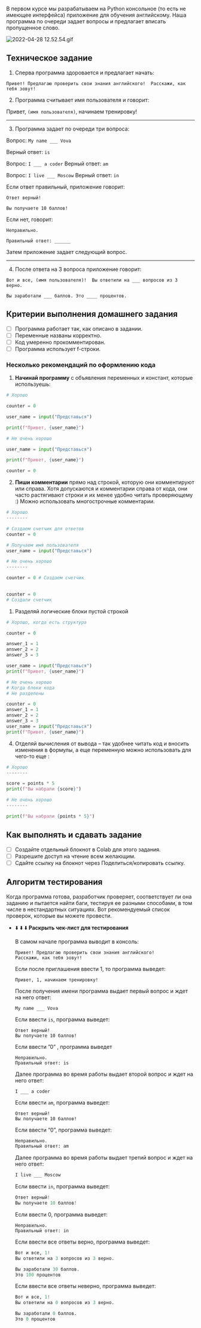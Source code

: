 В первом курсе мы разрабатываем на Python консольное (то есть не имеющее интерфейса) приложение для обучения английскому. Наша программа по очереди задает вопросы и предлагает вписать пропущенное слово. 

![2022-04-28 12.52.54.gif](https://s3-us-west-2.amazonaws.com/secure.notion-static.com/fff6a760-6fb9-4796-a324-8ebd165c11bb/2022-04-28_12.52.54.gif)

## Техническое задание

1. Сперва программа здоровается и предлагает начать:

`Привет! Предлагаю проверить свои знания английского! 
 Расскажи, как тебя зовут!`

2. Программа считывает имя пользователя и говорит:

Привет, `(имя пользователя)`, начинаем тренировку!

---

3. Программа задает по очереди три вопроса: 

Вопрос: `My name ___ Vova`

Верный ответ: `is`

Вопрос: `I ___ a coder`
Верный ответ: `am`

Вопрос: `I live ___ Moscow`
Верный ответ: `in`

Если ответ правильный, приложение говорит: 

`Ответ верный!` 

`Вы получаете 10 баллов!`

Если нет, говорит: 

`Неправильно.` 

`Правильный ответ: ______`

Затем приложение задает следующий вопрос.

---

4. После ответа на 3 вопроса приложение говорит:

`Вот и все, (имя пользователя)! 
 Вы ответили на ___ вопросов из 3 верно.`

`Вы заработали ___ баллов.
 Это ____ процентов.`

## Критерии выполнения домашнего задания

- [ ]  Программа работает так, как описано в задании.
- [ ]  Переменные названы корректно.
- [ ]  Код умеренно прокомментирован.
- [ ]  Программа использует f-строки.

### Несколько рекомендаций по оформлению кода

1. **Начинай программу** с объявления переменных и констант, которые используешь:

```python
# Хорошо

counter = 0

user_name = input("Представься")

print(f"Привет, {user_name}")
```

```python
# Не очень хорошо

user_name = input("Представься")

print(f"Привет, {user_name}")

counter = 0
```

2. **Пиши комментарии** прямо над строкой, которую они комментируют или справа. Хотя допускаются и комментарии справа от кода, они часто растягивают строки и их менее удобно читать проверяющему :) Можно использовать многострочные комментарии.

```python
# Хорошо
--------

# Создаем счетчик для ответов
counter = 0

# Получаем имя пользователя
user_name = input("Представься")

```

```python
# Не очень хорошо
--------

counter = 0 # Создаем счетчик
 

counter = 0 
# Создали счетчик
```

1. Разделяй логические блоки пустой строкой

```python
# Хорошо, когда есть структура

counter = 0

answer_1 = 1
answer_2 = 2
answer_3 = 3

user_name = input("Представься")
print(f"Привет, {user_name}")
```

```python
# Не очень хорошо
# Когда блоки кода 
# Не разделены

counter = 0
answer_1 = 1
answer_2 = 2
answer_3 = 3
user_name = input("Представься")
print(f"Привет, {user_name}")
```

4. Отделяй вычисления от вывода – так удобнее читать код и вносить изменения в формулы, а еще переменную можно использовать для чего-то еще :

```python
# Хорошо
--------

score = points * 5
print(f"Вы набрали {score}")
```

```python
# Не очень хорошо
--------

print(f"Вы набрали {points * 5}")
```

## Как выполнять и сдавать задание

- [ ]  Создайте отдельный блокнот в Colab для этого задания.
- [ ]  Разрешите доступ на чтение всем желающим.
- [ ]  Сдайте ссылку на блокнот через Поделиться/копировать ссылку.

## Алгоритм тестирования

Когда программа готова, разработчик проверяет, соответствует ли она заданию и пытается найти баги, тестируя ее разными способами, в том числе в нестандартных ситуациях. Вот рекомендуемый список проверок, которые вы можете провести.

- ⬇️ ⬇️ ⬇️ **Раскрыть чек-лист для тестирования**
    
    
    В самом начале программа выводит в консоль:
    
    ```
    Привет! Предлагаю проверить свои знания английского!
    Расскажи, как тебя зовут!
    ```
    
    Если после приглашения ввести 1, то программа выведет:
    
    ```
    Привет, 1, начинаем тренировку!
    ```
    
    После получения имени программа выдает первый вопрос и ждет на него ответ:
    
    ```
    My name ___ Vova
    ```
    
    Если ввести `is`, программа выведет:
    
    ```
    Ответ верный!
    Вы получаете 10 баллов!
    ```
    
    Если ввести ”0” , программа выведет
    
    ```
    Неправильно.
    Правильный ответ: is
    ```
    
    Далее программа во время работы выдает второй вопрос и ждет на него ответ:
    
    ```
    I ___ a coder
    ```
    
    Если ввести `am`, программа выведет:
    
    ```
    Ответ верный!
    Вы получаете 10 баллов!
    ```
    
    Если ввести “0”, программа выведет:
    
    ```python
    Неправильно.
    Правильный ответ: am
    ```
    
    Далее программа во время работы выдает третий вопрос и ждет на него ответ:
    
    ```python
    I live ___ Moscow
    ```
    
    Если ввести `in`, программа выведет:
    
    ```python
    Ответ верный!
    Вы получаете 10 баллов!
    ```
    
    Если ввести 0, программа выведет:
    
    ```
    Неправильно.
    Правильный ответ: in
    ```
    
    Если ввести все ответы верно, программа выведет:
    
    ```python
    Вот и все, 1! 
    Вы ответили на 3 вопросов из 3 верно.
    
    Вы заработали 30 баллов.
    Это 100 процентов
    ```
    
    Если ввести все ответы неверно, программа выведет:
    
    ```python
    Вот и все, 1! 
    Вы ответили на 0 вопросов из 3 верно.
    
    Вы заработали 0 баллов.
    Это 0 процентов
    ```